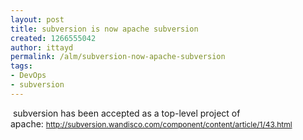 ```yaml
---
layout: post
title: subversion is now apache subversion
created: 1266555042
author: ittayd
permalink: /alm/subversion-now-apache-subversion
tags:
- DevOps
- subversion
---
```

<p>&nbsp;subversion has been accepted as a top-level project of apache:&nbsp;<span class="Apple-style-span" style="line-height: 19px; font-size: 12px; "><a href="http://subversion.wandisco.com/component/content/article/1/43.html">http://subversion.wandisco.com/component/content/article/1/43.html</a></span></p>
